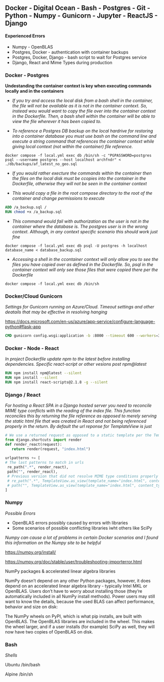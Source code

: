 ## Docker - Digital Ocean - Bash - Postgres - Git - Python - Numpy - Gunicorn - Jupyter - ReactJS - Django ##

#### Experienced Errors ####
- Numpy - OpenBLAS
- Postgres, Docker - authentication with container backups
- Postgres, Docker, Django - bash script to wait for Postgres service 
- Django, React and Mime Types during production

### Docker - Postgres
**Undestanding the container context is key when executing commands locally and in the containers**

* *If you try and access the local disk from a bash shell in the container, the file will not be available as it is not in the container context. So, instead wou would want to copy the file over into the container context in the Dockerfile. Then, a bash shell within the container will be able to view the file wherever it has been copied to.*

* *To reference a Postgres DB backup on the local hardrive for restoring into a container database you must use bash on the command line and execute a string command that references the container context while giving local context (not within the container) file reference.*


``` *.\sh-session
docker compose -f local.yml exec db /bin/sh -c "PGPASSWORD=postgres psql --username postgres --host localhost archfndr" < ./db/backups/af_latest_no_geo.sql
```
* *If you would rather execture the commands within the container then the files on the local disk must be ccopies into the container in the Dockerfile, otherwise they will not be seen in the container context*

* *This would copy a file in the root compose directory to the root of the container and change permissions to execute*

```Dockerfile
ADD /a_backup.sql /
RUN chmod +x /a_backup.sql

```

* *This command would fail with authorization as the user is not in the container where the database is. The postgres user is in the wrong context. Although, in any context specific scenario this should work just fine*
``` *.\sh-session
docker compose -f local.yml exec db psql -U postgres -h localhost database_name < database_backup.sql
```

* *Accessing a shell in the ccontainer context will only allow you to see the files you have copied over as defined in the Dockerfile. So, psql in the container context will only see those files that were copied there per the Dockerfile*
``` *.\sh-session
docker compose -f local.yml exec db /bin/sh
```
### Docker/Cloud Gunicorn ###
*Settings for Gunicorn running on Azure/Cloud. Timeout settings and other deatails that may be effective in resolving hanging*

https://docs.microsoft.com/en-us/azure/app-service/configure-language-python#flask-app

```Dockerfile
CMD gunicorn config.wsgi:application -b :8000 --timeout 600 --workers=3 --threads=3 --worker-connections=1000
```

### Docker - Node - React


*In project Dockerfile update npm to the latest before installing dependencies. Specific react-script or other vesions post npm@latest*

``` Dockerfile
RUN npm install npm@latest --silent
RUN npm install --silent
RUN npm install react-scripts@2.1.8 -g --silent
```
### Django / React ###
*For hosting a React SPA in a Django hosted server you need to reconcile MIME type conflicts with the reading of the index file. This function reconciles this by returning the file reference as opposed to merely serving the static html file that was created in React and not being referenced properly in the return. By default the url reponse for TemplateView is just* 


 ```python   
 # We use a returned request as opposed to a static template per the TemplateView. TemplateView works in Dev but fails per Mime Type conflict with React when deplyed from Django's build folder.
from django.shortcuts import render
def render_react(request):
    return render(request, "index.html") 
    
 urlpatterns += [
 # The last patterns to match in urls
  re_path(".*", render_react),
  path("", render_react),
  # Previous version that did not resolve MIME type conditions properly for a React Builds
  # re_path(".*", TemplateView.as_view(template_name="index.html", content_type='application/javascript')),
  # path("", TemplateView.as_view(template_name="index.html", content_type='application/javascript')),
]
```

### Numpy ###

*Possible Errors*
- OpenBLAS errors possibly caused by errors with libraries
- Some scenarios of possible conflicting libraries iwht others like SciPy 

*Numpy can cause a lot of problems in certain Docker scenarios and I found this information on the Numpy site to be helpful*

https://numpy.org/install/

https://numpy.org/doc/stable/user/troubleshooting-importerror.html

NumPy packages & accelerated linear algebra libraries

NumPy doesn’t depend on any other Python packages, however, it does depend on an accelerated linear algebra library - typically Intel MKL or OpenBLAS. Users don’t have to worry about installing those (they’re automatically included in all NumPy install methods). Power users may still want to know the details, because the used BLAS can affect performance, behavior and size on disk:


The NumPy wheels on PyPI, which is what pip installs, are built with OpenBLAS. The OpenBLAS libraries are included in the wheel. This makes the wheel larger, and if a user installs (for example) SciPy as well, they will now have two copies of OpenBLAS on disk.

### Bash ###
*Shells*

Ubuntu /bin/bash

Alpine /bin/sh
